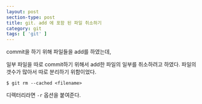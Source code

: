 ```yaml
---
layout: post
section-type: post
title: git. add 에 포함 된 파일 취소하기
category: git
tags: [ 'git' ]
---
```


commit을 하기 위해 파일들을 add를 하였는데,

일부 파일을 따로 commit하기 위해서 add한 파일의 일부를 취소하려고 하였다. 파일의 갯수가 많아서 따로 분리하기 위함이었다.

```
$ git rm --cached <filename>
```

디렉터리라면 `-r` 옵션을 붙여준다.
